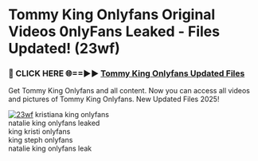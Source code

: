 # Tommy King Onlyfans Original Videos 0nlyFans Leaked - Files Updated! (23wf)

<h3>🔴 CLICK HERE 🌐==►► <a href="https://tinyurl.com/x26r9saj" rel="nofollow">Tommy King Onlyfans Updated Files</a></h3>

Get Tommy King Onlyfans and all content. Now you can access all videos and pictures of Tommy King Onlyfans. New Updated Files 2025!

[![23wf](https://i.imgur.com/LkgZPqh.gif)](https://tinyurl.com/x26r9saj)
kristiana king onlyfans<br>
natalie king onlyfans leaked<br>
king kristi onlyfans<br>
king steph onlyfans<br>
natalie king onlyfans leak